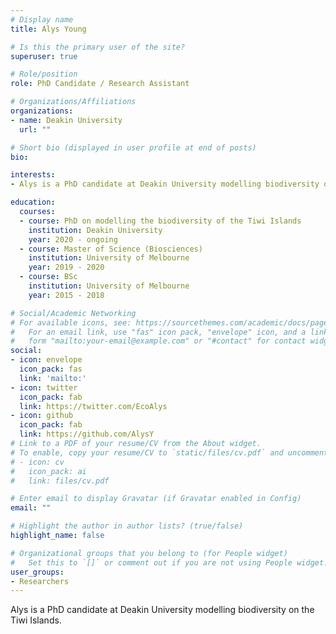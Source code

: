 ```yaml
---
# Display name
title: Alys Young

# Is this the primary user of the site?
superuser: true

# Role/position
role: PhD Candidate / Research Assistant

# Organizations/Affiliations
organizations:
- name: Deakin University
  url: ""

# Short bio (displayed in user profile at end of posts)
bio:  

interests:
- Alys is a PhD candidate at Deakin University modelling biodiversity on the Tiwi Islands. 

education:
  courses:
  - course: PhD on modelling the biodiversity of the Tiwi Islands
    institution: Deakin University
    year: 2020 - ongoing
  - course: Master of Science (Biosciences)
    institution: University of Melbourne
    year: 2019 - 2020
  - course: BSc
    institution: University of Melbourne
    year: 2015 - 2018

# Social/Academic Networking
# For available icons, see: https://sourcethemes.com/academic/docs/page-builder/#icons
#   For an email link, use "fas" icon pack, "envelope" icon, and a link in the
#   form "mailto:your-email@example.com" or "#contact" for contact widget.
social:
- icon: envelope
  icon_pack: fas
  link: 'mailto:'
- icon: twitter
  icon_pack: fab
  link: https://twitter.com/EcoAlys
- icon: github
  icon_pack: fab
  link: https://github.com/AlysY
# Link to a PDF of your resume/CV from the About widget.
# To enable, copy your resume/CV to `static/files/cv.pdf` and uncomment the lines below.
# - icon: cv
#   icon_pack: ai
#   link: files/cv.pdf

# Enter email to display Gravatar (if Gravatar enabled in Config)
email: ""

# Highlight the author in author lists? (true/false)
highlight_name: false

# Organizational groups that you belong to (for People widget)
#   Set this to `[]` or comment out if you are not using People widget.
user_groups:
- Researchers
---
```



Alys is a PhD candidate at Deakin University modelling biodiversity on the Tiwi Islands. 